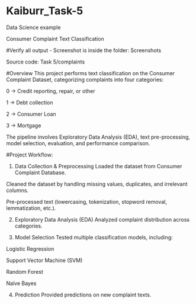# Kaiburr_Task-5
Data Science example

Consumer Complaint Text Classification

#Verify all output - Screenshot is inside the folder: Screenshots

Source code: Task 5/complaints

#Overview
This project performs text classification on the Consumer Complaint Dataset, categorizing complaints into four categories:

0 → Credit reporting, repair, or other

1 → Debt collection

2 → Consumer Loan

3 → Mortgage

The pipeline involves Exploratory Data Analysis (EDA), text pre-processing, model selection, evaluation, and performance comparison.

#Project Workflow:

1. Data Collection & Preprocessing
Loaded the dataset from Consumer Complaint Database.

Cleaned the dataset by handling missing values, duplicates, and irrelevant columns.

Pre-processed text (lowercasing, tokenization, stopword removal, lemmatization, etc.).

2. Exploratory Data Analysis (EDA)
Analyzed complaint distribution across categories.

3. Model Selection
Tested multiple classification models, including:

Logistic Regression

Support Vector Machine (SVM)

Random Forest

Naïve Bayes

4. Prediction
Provided predictions on new complaint texts.

